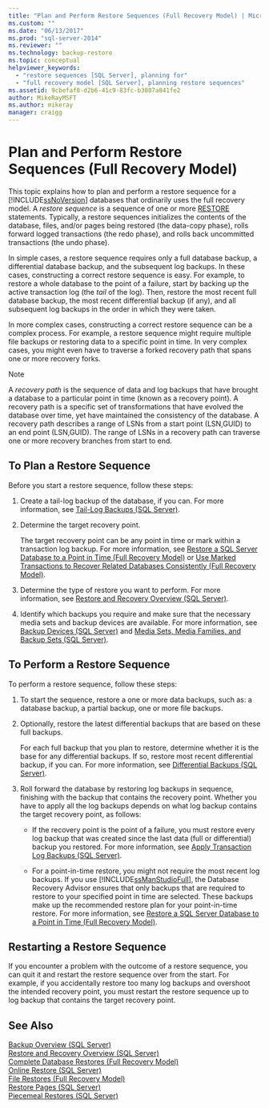 ```yaml
---
title: "Plan and Perform Restore Sequences (Full Recovery Model) | Microsoft Docs"
ms.custom: ""
ms.date: "06/13/2017"
ms.prod: "sql-server-2014"
ms.reviewer: ""
ms.technology: backup-restore
ms.topic: conceptual
helpviewer_keywords: 
  - "restore sequences [SQL Server], planning for"
  - "full recovery model [SQL Server], planning restore sequences"
ms.assetid: 9cbefaf8-d2b6-41c9-83fc-b3807a841fe2
author: MikeRayMSFT
ms.author: mikeray
manager: craigg
---
```

# Plan and Perform Restore Sequences (Full Recovery Model)
  This topic explains how to plan and perform a restore sequence for a [!INCLUDE[ssNoVersion](../../includes/ssnoversion-md.md)] databases that ordinarily uses the full recovery model. A *restore sequence* is a sequence of one or more [RESTORE](/sql/t-sql/statements/restore-statements-transact-sql) statements. Typically, a restore sequences initializes the contents of the database, files, and/or pages being restored (the data-copy phase), rolls forward logged transactions (the redo phase), and rolls back uncommitted transactions (the undo phase).  
  
 In simple cases, a restore sequence requires only a full database backup, a differential database backup, and the subsequent log backups. In these cases, constructing a correct restore sequence is easy. For example, to restore a whole database to the point of a failure, start by backing up the active transaction log (the *tail* of the log). Then, restore the most recent full database backup, the most recent differential backup (if any), and all subsequent log backups in the order in which they were taken.  
  
 In more complex cases, constructing a correct restore sequence can be a complex process. For example, a restore sequence might require multiple file backups or restoring data to a specific point in time. In very complex cases, you might even have to traverse a forked recovery path that spans one or more recovery forks.  
  
> [!NOTE]  
>  A *recovery path* is the sequence of data and log backups that have brought a database to a particular point in time (known as a recovery point). A recovery path is a specific set of transformations that have evolved the database over time, yet have maintained the consistency of the database. A recovery path describes a range of LSNs from a start point (LSN,GUID) to an end point (LSN,GUID). The range of LSNs in a recovery path can traverse one or more recovery branches from start to end.  
  
## To Plan a Restore Sequence  
 Before you start a restore sequence, follow these steps:  
  
1.  Create a tail-log backup of the database, if you can. For more information, see [Tail-Log Backups &#40;SQL Server&#41;](tail-log-backups-sql-server.md).  
  
2.  Determine the target recovery point.  
  
     The target recovery point can be any point in time or mark within a transaction log backup. For more information, see [Restore a SQL Server Database to a Point in Time &#40;Full Recovery Model&#41;](restore-a-sql-server-database-to-a-point-in-time-full-recovery-model.md) or [Use Marked Transactions to Recover Related Databases Consistently &#40;Full Recovery Model&#41;](use-marked-transactions-to-recover-related-databases-consistently.md).  
  
3.  Determine the type of restore you want to perform. For more information, see [Restore and Recovery Overview &#40;SQL Server&#41;](restore-and-recovery-overview-sql-server.md).  
  
4.  Identify which backups you require and make sure that the necessary media sets and backup devices are available. For more information, see [Backup Devices &#40;SQL Server&#41;](backup-devices-sql-server.md) and [Media Sets, Media Families, and Backup Sets &#40;SQL Server&#41;](media-sets-media-families-and-backup-sets-sql-server.md).  
  
## To Perform a Restore Sequence  
 To perform a restore sequence, follow these steps:  
  
1.  To start the sequence, restore a one or more data backups, such as: a database backup, a partial backup, one or more file backups.  
  
2.  Optionally, restore the latest differential backups that are based on these full backups.  
  
     For each full backup that you plan to restore, determine whether it is the base for any differential backups. If so, restore most recent differential backup, if you can. For more information, see [Differential Backups &#40;SQL Server&#41;](differential-backups-sql-server.md).  
  
3.  Roll forward the database by restoring log backups in sequence, finishing with the backup that contains the recovery point. Whether you have to apply all the log backups depends on what log backup contains the target recovery point, as follows:  
  
    -   If the recovery point is the point of a failure, you must restore every log backup that was created since the last data (full or differential) backup you restored. For more information, see [Apply Transaction Log Backups &#40;SQL Server&#41;](transaction-log-backups-sql-server.md).  
  
    -   For a point-in-time restore, you might not require the most recent log backups. If you use [!INCLUDE[ssManStudioFull](../../includes/ssmanstudiofull-md.md)], the Database Recovery Advisor ensures that only backups that are required to restore to your specified point in time are selected. These backups make up the recommended restore plan for your point-in-time restore. For more information, see [Restore a SQL Server Database to a Point in Time &#40;Full Recovery Model&#41;](restore-a-sql-server-database-to-a-point-in-time-full-recovery-model.md).  
  
## Restarting a Restore Sequence  
 If you encounter a problem with the outcome of a restore sequence, you can quit it and restart the restore sequence over from the start. For example, if you accidentally restore too many log backups and overshoot the intended recovery point, you must restart the restore sequence up to log backup that contains the target recovery point.  
  
## See Also  
 [Backup Overview &#40;SQL Server&#41;](backup-overview-sql-server.md)   
 [Restore and Recovery Overview &#40;SQL Server&#41;](restore-and-recovery-overview-sql-server.md)   
 [Complete Database Restores &#40;Full Recovery Model&#41;](complete-database-restores-full-recovery-model.md)   
 [Online Restore &#40;SQL Server&#41;](online-restore-sql-server.md)   
 [File Restores &#40;Full Recovery Model&#41;](file-restores-full-recovery-model.md)   
 [Restore Pages &#40;SQL Server&#41;](restore-pages-sql-server.md)   
 [Piecemeal Restores &#40;SQL Server&#41;](piecemeal-restores-sql-server.md)  
  
  
